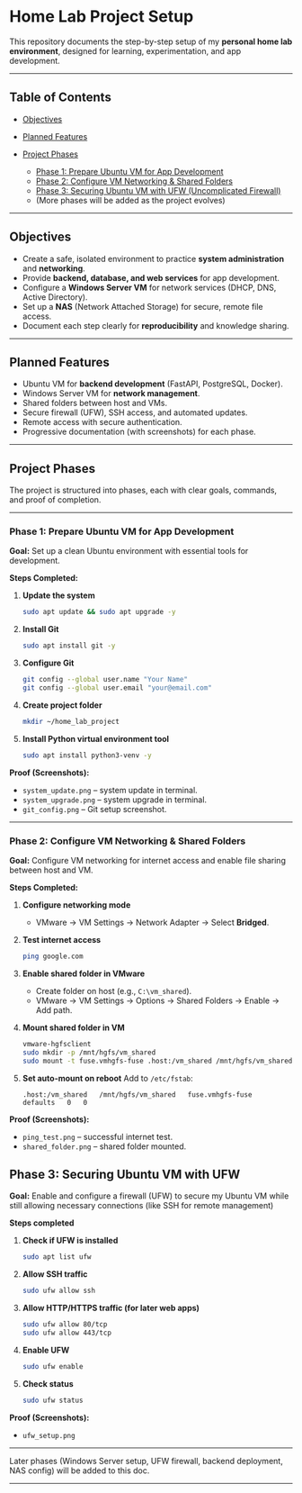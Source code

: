 # Home Lab Project Setup

This repository documents the step-by-step setup of my **personal home lab environment**, designed for learning, experimentation, and app development.

---

## Table of Contents

* [Objectives](#-objectives)
* [Planned Features](#-planned-features)
* [Project Phases](#-project-phases)

  * [Phase 1: Prepare Ubuntu VM for App Development](#phase-1-prepare-ubuntu-vm-for-app-development)
  * [Phase 2: Configure VM Networking & Shared Folders](#phase-2-configure-vm-networking--shared-folders)
  * [Phase 3: Securing Ubuntu VM with UFW (Uncomplicated Firewall)](#phase-3-securing-ubuntu-vm-with-ufw)
  * (More phases will be added as the project evolves)

---

## Objectives

* Create a safe, isolated environment to practice **system administration** and **networking**.
* Provide **backend, database, and web services** for app development.
* Configure a **Windows Server VM** for network services (DHCP, DNS, Active Directory).
* Set up a **NAS** (Network Attached Storage) for secure, remote file access.
* Document each step clearly for **reproducibility** and knowledge sharing.

---

## Planned Features

* Ubuntu VM for **backend development** (FastAPI, PostgreSQL, Docker).
* Windows Server VM for **network management**.
* Shared folders between host and VMs.
* Secure firewall (UFW), SSH access, and automated updates.
* Remote access with secure authentication.
* Progressive documentation (with screenshots) for each phase.

---

## Project Phases

The project is structured into phases, each with clear goals, commands, and proof of completion.

---

### **Phase 1: Prepare Ubuntu VM for App Development**

**Goal:**
Set up a clean Ubuntu environment with essential tools for development.

**Steps Completed:**

1. **Update the system**

   ```bash
   sudo apt update && sudo apt upgrade -y
   ```

2. **Install Git**

   ```bash
   sudo apt install git -y
   ```

3. **Configure Git**

   ```bash
   git config --global user.name "Your Name"
   git config --global user.email "your@email.com"
   ```

4. **Create project folder**

   ```bash
   mkdir ~/home_lab_project
   ```

5. **Install Python virtual environment tool**

   ```bash
   sudo apt install python3-venv -y
   ```

**Proof (Screenshots):**

* `system_update.png` – system update in terminal.
* `system_upgrade.png` – system upgrade in terminal.
* `git_config.png` – Git setup screenshot.

---

### **Phase 2: Configure VM Networking & Shared Folders**

**Goal:**
Configure VM networking for internet access and enable file sharing between host and VM.

**Steps Completed:**

1. **Configure networking mode**

   * VMware → VM Settings → Network Adapter → Select **Bridged**.

2. **Test internet access**

   ```bash
   ping google.com
   ```

3. **Enable shared folder in VMware**

   * Create folder on host (e.g., `C:\vm_shared`).
   * VMware → VM Settings → Options → Shared Folders → Enable → Add path.

4. **Mount shared folder in VM**

   ```bash
   vmware-hgfsclient
   sudo mkdir -p /mnt/hgfs/vm_shared
   sudo mount -t fuse.vmhgfs-fuse .host:/vm_shared /mnt/hgfs/vm_shared
   ```

5. **Set auto-mount on reboot**
   Add to `/etc/fstab`:

   ```
   .host:/vm_shared   /mnt/hgfs/vm_shared   fuse.vmhgfs-fuse   defaults   0   0
   ```

**Proof (Screenshots):**

* `ping_test.png` – successful internet test.
* `shared_folder.png` – shared folder mounted.

## **Phase 3: Securing Ubuntu VM with UFW**

**Goal:**
Enable and configure a firewall (UFW) to secure my Ubuntu VM while still allowing necessary connections (like SSH for remote management)

**Steps completed**

1. **Check if UFW is installed**
   ```bash
   sudo apt list ufw
   ```

2. **Allow SSH traffic**
   ```bash
   sudo ufw allow ssh
   ```

3. **Allow HTTP/HTTPS traffic (for later web apps)**
   ```bash
   sudo ufw allow 80/tcp
   sudo ufw allow 443/tcp
   ```

3. **Enable UFW**
   ```bash
   sudo ufw enable
   ```

4. **Check status**
   ```bash
   sudo ufw status

   ```

**Proof (Screenshots):**
* `ufw_setup.png`

---

Later phases (Windows Server setup, UFW firewall, backend deployment, NAS config) will be added to this doc.

---
